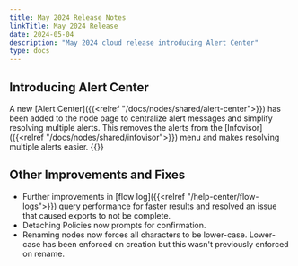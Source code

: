 ```yaml
---
title: May 2024 Release Notes
linkTitle: May 2024 Release
date: 2024-05-04
description: "May 2024 cloud release introducing Alert Center"
type: docs
---
```

## Introducing Alert Center
A new [Alert Center]({{<relref "/docs/nodes/shared/alert-center">}}) has been added to the node page to centralize alert messages and simplify resolving multiple alerts. This removes the alerts from the [Infovisor]({{<relref "/docs/nodes/shared/infovisor">}}) menu and makes resolving multiple alerts easier.
{{<tgimg src="/docs/nodes/shared/alert-center/alert-center.png" width="60%" caption="Example alert center with 3 open alerts">}}

## Other Improvements and Fixes
- Further improvements in [flow log]({{<relref "/help-center/flow-logs">}}) query performance for faster results and resolved an issue that caused exports to not be complete.
- Detaching Policies now prompts for confirmation.
- Renaming nodes now forces all characters to be lower-case. Lower-case has been enforced on creation but this wasn't previously enforced on rename.


